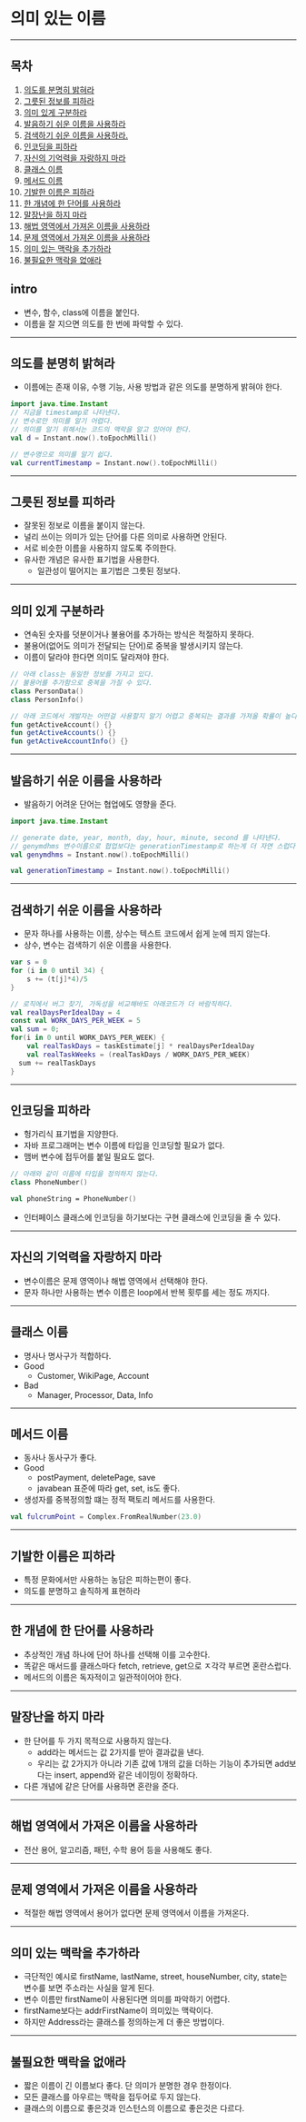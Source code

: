 # 의미 있는 이름

----

## 목차
1. [의도를 분명히 밝혀라](#의도를-분명히-밝혀라)
2. [그릇된 정보를 피하라](#그릇된-정보를-피하라)
3. [의미 있게 구분하라](#의미-있게-구분하라)
4. [발음하기 쉬운 이름을 사용하라](#발음하기-쉬운-이름을-사용하라)
5. [검색하기 쉬운 이름을 사용하라.](#검색하기-쉬운-이름을-사용하라)
6. [인코딩을 피하라](#인코딩을-피하라)
7. [자신의 기억력을 자랑하지 마라](#자신의-기억력을-자랑하지-마라)
8. [클래스 이름](#클래스-이름)
9. [메서드 이름](#메서드-이름)
10. [기발한 이름은 피하라](#기발한-이름은-피하라)
11. [한 개념에 한 단어를 사용하라](#한-개념에-한-단어를-사용하라)
12. [말장난을 하지 마라](#말장난을-하지-마라)
13. [해법 영역에서 가져온 이름을 사용하라](#해법-영역에서-가져온-이름을-사용하라)
14. [문제 영역에서 가져온 이름을 사용하라](#문제-영역에서-가져온-이름을-사용하라)
15. [의미 있는 맥락을 추가하라](#의미-있는-맥락을-추가하라)
16. [불필요한 맥락을 없애라](#불필요한-맥락을-없애라)

## intro
* 변수, 함수, class에 이름을 붙인다.
* 이름을 잘 지으면 의도를 한 번에 파악할 수 있다.
-----

## 의도를 분명히 밝혀라
* 이름에는 존재 이유, 수행 기능, 사용 방법과 같은 의도를 분명하게 밝혀야 한다.
```kotlin
import java.time.Instant
// 지금을 timestamp로 나타낸다.
// 변수로만 의미를 알기 어렵다.
// 의미를 알기 위해서는 코드의 맥락을 알고 있어야 한다.
val d = Instant.now().toEpochMilli()

// 변수명으로 의미를 알기 쉽다.
val currentTimestamp = Instant.now().toEpochMilli()
```

-----
## 그릇된 정보를 피하라
* 잘못된 정보로 이름을 붙이지 않는다.
* 널리 쓰이는 의미가 있는 단어를 다른 의미로 사용하면 안된다.
* 서로 비슷한 이름을 사용하지 않도록 주의한다.
* 유사한 개념은 유사한 표기법을 사용한다.
  * 일관성이 떨어지는 표기법은 그릇된 정보다.

-----
## 의미 있게 구분하라
* 연속된 숫자를 덧분이거나 불용어를 추가하는 방식은 적절하지 못하다.
* 불용어(없어도 의미가 전달되는 단어)로 중복을 발생시키지 않는다.
* 이름이 달라야 한다면 의미도 달라져야 한다.
```kotlin
// 아래 class는 동일한 정보를 가지고 있다.
// 불용어를 추가함으로 중복을 가질 수 있다.
class PersonData()
class PersonInfo()

// 아래 코드에서 개발자는 어떤걸 사용할지 알기 어렵고 중복되는 결과를 가져올 확률이 높다.
fun getActiveAccount() {}
fun getActiveAccounts() {}
fun getActiveAccountInfo() {}
```

-----
## 발음하기 쉬운 이름을 사용하라
* 발음하기 어려운 단어는 협업에도 영향을 준다.
```kotlin
import java.time.Instant

// generate date, year, month, day, hour, minute, second 를 나타낸다.
// genymdhms 변수이름으로 협업보다는 generationTimestamp로 하는게 더 자연 스럽다.
val genymdhms = Instant.now().toEpochMilli()

val generationTimestamp = Instant.now().toEpochMilli()
```

-----
## 검색하기 쉬운 이름을 사용하라
* 문자 하나를 사용하는 이름, 상수는 텍스트 코드에서 쉽게 눈에 띄지 않는다.
* 상수, 변수는 검색하기 쉬운 이름을 사용한다.
```kotlin
var s = 0
for (i in 0 until 34) {
    s += (t[j]*4)/5
}

// 로직에서 버그 찾기, 가독성을 비교해바도 아래코드가 더 바람직하다.
val realDaysPerIdealDay = 4
const val WORK_DAYS_PER_WEEK = 5
val sum = 0;
for(i in 0 until WORK_DAYS_PER_WEEK) { 
    val realTaskDays = taskEstimate[j] * realDaysPerIdealDay
    val realTaskWeeks = (realTaskDays / WORK_DAYS_PER_WEEK)
  sum += realTaskDays
}
```

-----
## 인코딩을 피하라
* 헝가리식 표기법을 지양한다.
* 자바 프로그래머는 변수 이름에 타입을 인코딩할 필요가 없다.
* 맴버 변수에 접두어를 붙일 필요도 없다.
```kotlin
// 아래와 같이 이름에 타입을 정의하지 않는다.
class PhoneNumber()

val phoneString = PhoneNumber()
```
* 인터페이스 클래스에 인코딩을 하기보다는 구현 클래스에 인코딩을 줄 수 있다.

-----
## 자신의 기억력을 자랑하지 마라
* 변수이름은 문제 영역이나 해법 영역에서 선택해야 한다.
* 문자 하나만 사용하는 변수 이름은 loop에서 반복 횟루를 세는 정도 까지다.

-----
## 클래스 이름
* 명사나 명사구가 적합하다.
* Good
  * Customer, WikiPage, Account
* Bad
  * Manager, Processor, Data, Info

-----
## 메서드 이름
* 동사나 동사구가 좋다.
* Good
  * postPayment, deletePage, save
  * javabean 표준에 따라 get, set, is도 좋다.
* 생성자를 중복정의할 떄는 정적 팩토리 메서드를 사용한다.
```kotlin
val fulcrumPoint = Complex.FromRealNumber(23.0)
```

-----
## 기발한 이름은 피하라
* 특정 문화에서만 사용하는 농담은 피하는편이 좋다.
* 의도를 분명하고 솔직하게 표현하라

-----
## 한 개념에 한 단어를 사용하라
* 추상적인 개념 하나에 단어 하나를 선택해 이를 고수한다.
* 똑같은 매서드를 클래스마다 fetch, retrieve, get으로 ㅈ각각 부르면 혼란스럽다.
* 메서드의 이름은 독자적이고 일관적이어야 한다.

-----
## 말장난을 하지 마라
* 한 단어를 두 가지 목적으로 사용하지 않는다.
  * add라는 메서드는 값 2가지를 받아 결과값을 낸다.
  * 우리는 값 2가지가 아니라 기존 값에 1개의 값을 더하는 기능이 추가되면 add보다는 insert, append와 같은 네이밍이 정확하다.
* 다른 개념에 같은 단어를 사용하면 혼란을 준다.

-----
## 해법 영역에서 가져온 이름을 사용하라
* 전산 용어, 알고리즘, 패턴, 수학 용어 등을 사용해도 좋다.

-----
## 문제 영역에서 가져온 이름을 사용하라
* 적절한 해법 영역에서 용어가 없다면 문제 영역에서 이름을 가져온다.

-----
## 의미 있는 맥락을 추가하라
* 극단적인 예시로 firstName, lastName, street, houseNumber, city, state는 변수를 보면 주소라는 사실을 알게 된다.
* 변수 이름만 firstName이 사용된다면 의미를 파악하기 어렵다. 
* firstName보다는 addrFirstName이 의미있는 맥락이다.
* 하지만 Address라는 클래스를 정의하는게 더 좋은 방법이다.

-----
## 불필요한 맥락을 없애라
* 짧은 이름이 긴 이름보다 좋다. 단 의미가 분명한 경우 한정이다.
* 모든 클래스를 아우르는 맥락을 접두어로 두지 않는다.
* 클래스의 이름으로 좋은것과 인스턴스의 이름으로 좋은것은 다르다.